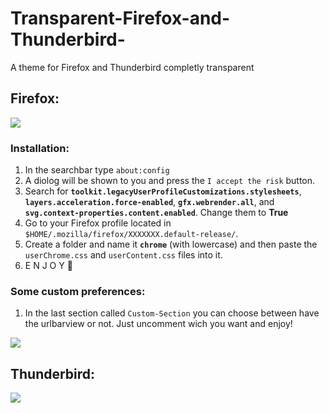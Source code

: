 # Transparent-Firefox-and-Thunderbird-

A theme for Firefox and Thunderbird completly transparent

## Firefox:

![](https://github.com/MiguelRAvila/Transparent-Firefox-and-Thunderbird-/blob/master/Images/Firefox.png)

### Installation:

1. In the searchbar type `about:config`
2. A diolog will be shown to you and press the `I accept the risk` button.
3. Search for **`toolkit.legacyUserProfileCustomizations.stylesheets`**, **`layers.acceleration.force-enabled`**, **`gfx.webrender.all`**, and **`svg.context-properties.content.enabled`**. Change them to **True**
4. Go to your Firefox profile located in `$HOME/.mozilla/firefox/XXXXXXX.default-release/`.
5. Create a folder and name it **`chrome`** (with lowercase) and then paste the `userChrome.css` and `userContent.css` files into it. 
6. E N J O Y 💜
### Some custom preferences:
1. In the last section called `Custom-Section` you can choose between have the urlbarview or not. Just uncomment wich you want and enjoy!

![](https://github.com/MiguelRAvila/Transparent-Firefox-and-Thunderbird-/blob/master/Images/Firefox_1.png)

## Thunderbird:

![](https://github.com/MiguelRAvila/Transparent-Firefox-and-Thunderbird-/blob/master/Images/Thunderbird.png)
